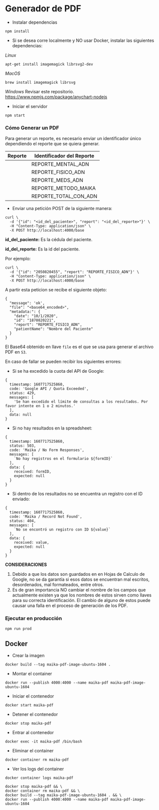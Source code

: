 # Generador de PDF

- Instalar dependencias
```
npm install
```

- Si se desea corre localmente y NO usar Docker, instalar las siguientes dependencias:

*Linux*
```
apt-get install imagemagick librsvg2-dev
```

*MacOS*
```
brew install imagemagick librsvg
```

*Windows*
Revisar este repositorio.
https://www.npmjs.com/package/anychart-nodejs

- Iniciar el servidor
```
npm start
```

### Cómo Generar un PDF

Para generar un reporte, es necesario enviar un identificador único dependiendo el reporte que se quiera generar.

| Reporte | Identificador del Reporte |
|---------|---------------------------|
|         |REPORTE_MENTAL_ADN
|         |REPORTE_FISICO_ADN
|         |REPORTE_MEDS_ADN
|         |REPORTE_METODO_MAIKA
|         |REPORTE_TOTAL_CON_ADN

- Enviar una petición POST de la siguiente manera:

```
curl \
  -d '{"id": "<id_del_paciente>", "report": "<id_del_reporte>"}' \
  -H "Content-Type: application/json" \
  -X POST http://localhost:4000/base
```
**id_del_paciente:** Es la cédula del paciente.

**id_del_reporte:** Es la id del paciente.

Por ejemplo:

```
curl \
  -d '{"id": "2050820455", "report": "REPORTE_FISICO_ADN"}' \
  -H "Content-Type: application/json" \
  -X POST http://localhost:4000/base
```

A partir esta peticion se recibe el siguiente objeto:
```
{
  "message": 'ok',
  "file": "<base64_encoded>",
  "metadata:": {
    "date": "10/1/2020",
    "id": "1870820221",
    "report": "REPORTE_FISICO_ADN",
    "patientName": "Nombre del Paciente"
  }
}
```

El Base64 obtenido en llave `file` es el que se usa para generar el archivo PDF en `S3`.

En caso de fallar se pueden recibir los siguientes errores:

- Si se ha excedido la cuota del API de Google:
```
{
  timestamp: 1607717525860,
  code: 'Google API / Quota Exceeded',
  status: 429,
  messages: [
    'Se han excedido el límite de consultas a los resultados. Por favor intente en 1 o 2 minutos.'
  ],
  data: null
}
```

- Si no hay resultados en la spreadsheet:
```
{
  timestamp: 1607717525860,
  status: 503,
  code: 'Maika / No Form Responses',
  messages: [
    `No hay registros en el formulario ${formID}`
  ],
  data: {
    received: formID,
    expected: null
  }
}
```

- Si dentro de los resultados no se encuentra un registro con el ID enviado:
```
{
  timestamp: 1607717525860,
  code: 'Maika / Record Not Found',
  status: 404,
  messages: [
    `No se encontró un registro con ID ${value}`
  ],
  data: {
    received: value,
    expected: null
  }
}
```

**CONSIDERACIONES**
1. Debido a que los datos son guardados en en Hojas de Calculo de Google, no se da garantía si esos datos se encuentran mal escritos, desordenados, mal formateados, entre otros.
2. Es de gran importancia NO cambiar el nombre de los campos que actualmente existen ya que los nombres de estos sirven como llaves para su correcta identificación. El cambio de alguno de estos puede causar una falla en el proceso de generación de los PDF.


### Ejecutar en producción
```
npm run prod
```

## Docker

- Crear la imagen
```
docker build --tag maika-pdf-image-ubuntu-1604 .
```

- Montar el container
```
docker run --publish 4000:4000 --name maika-pdf maika-pdf-image-ubuntu-1604
```

- Iniciar el contenedor
```
docker start maika-pdf
```

- Detener el contenedor
```
docker stop maika-pdf
```

- Entrar al contenedor
```
docker exec -it maika-pdf /bin/bash
```

- Eliminar el container
```
docker container rm maika-pdf
```

- Ver los logs del container
```
docker container logs maika-pdf
```
```
docker stop maika-pdf && \
docker container rm maika-pdf && \
docker build --tag maika-pdf-image-ubuntu-1604 . && \
docker run --publish 4000:4000 --name maika-pdf maika-pdf-image-ubuntu-1604
```
